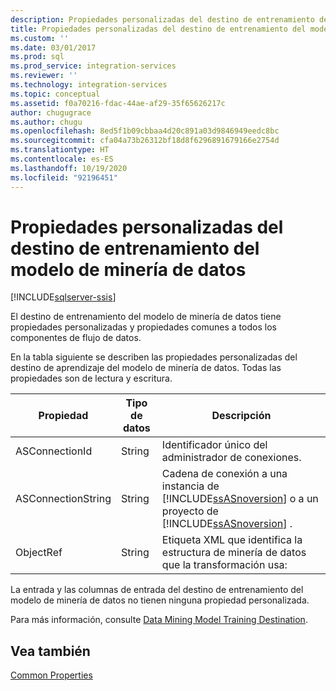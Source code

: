 ```yaml
---
description: Propiedades personalizadas del destino de entrenamiento del modelo de minería de datos
title: Propiedades personalizadas del destino de entrenamiento del modelo de minería de datos | Microsoft Docs
ms.custom: ''
ms.date: 03/01/2017
ms.prod: sql
ms.prod_service: integration-services
ms.reviewer: ''
ms.technology: integration-services
ms.topic: conceptual
ms.assetid: f0a70216-fdac-44ae-af29-35f65626217c
author: chugugrace
ms.author: chugu
ms.openlocfilehash: 8ed5f1b09cbbaa4d20c891a03d9846949eedc8bc
ms.sourcegitcommit: cfa04a73b26312bf18d8f6296891679166e2754d
ms.translationtype: HT
ms.contentlocale: es-ES
ms.lasthandoff: 10/19/2020
ms.locfileid: "92196451"
---
```

# <a name="data-mining-model-training-destination-custom-properties"></a>Propiedades personalizadas del destino de entrenamiento del modelo de minería de datos

[!INCLUDE[sqlserver-ssis](../../includes/applies-to-version/sqlserver-ssis.md)]


  El destino de entrenamiento del modelo de minería de datos tiene propiedades personalizadas y propiedades comunes a todos los componentes de flujo de datos.  
  
 En la tabla siguiente se describen las propiedades personalizadas del destino de aprendizaje del modelo de minería de datos. Todas las propiedades son de lectura y escritura.  
  
|Propiedad|Tipo de datos|Descripción|  
|--------------|---------------|-----------------|  
|ASConnectionId|String|Identificador único del administrador de conexiones.|  
|ASConnectionString|String|Cadena de conexión a una instancia de [!INCLUDE[ssASnoversion](../../includes/ssasnoversion-md.md)] o a un proyecto de [!INCLUDE[ssASnoversion](../../includes/ssasnoversion-md.md)] .|  
|ObjectRef|String|Etiqueta XML que identifica la estructura de minería de datos que la transformación usa:|  
  
 La entrada y las columnas de entrada del destino de entrenamiento del modelo de minería de datos no tienen ninguna propiedad personalizada.  
  
 Para más información, consulte [Data Mining Model Training Destination](../../integration-services/data-flow/data-mining-model-training-destination.md).  
  
## <a name="see-also"></a>Vea también  
 [Common Properties](./set-the-properties-of-a-data-flow-component.md)  
  

